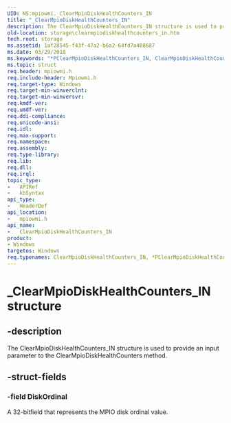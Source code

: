 ```yaml
---
UID: NS:mpiowmi._ClearMpioDiskHealthCounters_IN
title: "_ClearMpioDiskHealthCounters_IN"
description: The ClearMpioDiskHealthCounters_IN structure is used to provide an input parameter to the ClearMpioDiskHealthCounters method.
old-location: storage\clearmpiodiskhealthcounters_in.htm
tech.root: storage
ms.assetid: 1af28545-f43f-47a2-b6a2-64fd7a408687
ms.date: 03/29/2018
ms.keywords: "*PClearMpioDiskHealthCounters_IN, ClearMpioDiskHealthCounters_IN, ClearMpioDiskHealthCounters_IN structure [Storage Devices], PClearMpioDiskHealthCounters_IN, PClearMpioDiskHealthCounters_IN structure pointer [Storage Devices], _ClearMpioDiskHealthCounters_IN, mpiowmi/ClearMpioDiskHealthCounters_IN, mpiowmi/PClearMpioDiskHealthCounters_IN, storage.clearmpiodiskhealthcounters_in, structs-scsibus_52663a43-dc66-4b77-b30d-d60ffbea7232.xml"
ms.topic: struct
req.header: mpiowmi.h
req.include-header: Mpiowmi.h
req.target-type: Windows
req.target-min-winverclnt: 
req.target-min-winversvr: 
req.kmdf-ver: 
req.umdf-ver: 
req.ddi-compliance: 
req.unicode-ansi: 
req.idl: 
req.max-support: 
req.namespace: 
req.assembly: 
req.type-library: 
req.lib: 
req.dll: 
req.irql: 
topic_type:
-	APIRef
-	kbSyntax
api_type:
-	HeaderDef
api_location:
-	mpiowmi.h
api_name:
-	ClearMpioDiskHealthCounters_IN
product:
- Windows
targetos: Windows
req.typenames: ClearMpioDiskHealthCounters_IN, *PClearMpioDiskHealthCounters_IN
---
```


# _ClearMpioDiskHealthCounters_IN structure


## -description


The ClearMpioDiskHealthCounters_IN structure is used to provide an input parameter to the ClearMpioDiskHealthCounters method.


## -struct-fields




### -field DiskOrdinal

A 32-bitfield that represents the MPIO disk ordinal value.

